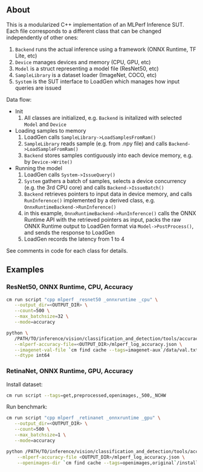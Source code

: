 ## About
This is a modularized C++ implementation of an MLPerf Inference SUT. Each file corresponds to a different class that can be changed independently of other ones:
1. `Backend` runs the actual inference using a framework (ONNX Runtime, TF Lite, etc)
2. `Device` manages devices and memory (CPU, GPU, etc)
3. `Model` is a struct representing a model file (ResNet50, etc)
4. `SampleLibrary` is a dataset loader (ImageNet, COCO, etc)
5. `System` is the SUT interface to LoadGen which manages how input queries are issued

Data flow:
* Init
   1. All classes are initialized, e.g. `Backend` is initalized with selected `Model` and `Device`
* Loading samples to memory
   1. LoadGen calls `SampleLibrary->LoadSamplesFromRam()`
   2. `SampleLibrary` reads sample (e.g. from .npy file) and calls `Backend->LoadSampleFromRam()`
   3. `Backend` stores samples contiguously into each device memory, e.g. by `Device->Write()`
* Running the model
   1. LoadGen calls `System->IssueQuery()`
   2. `System` gathers a batch of samples, selects a device concurrency (e.g. the 3rd CPU core) and calls `Backend->IssueBatch()`
   3. `Backend` retrieves pointers to input data in device memory, and calls `RunInference()` implemented by a derived class, e.g. `OnnxRuntimeBackend->RunInference()`
   4. in this example, `OnnxRuntimeBackend->RunInference()` calls the ONNX Runtime API with the retrieved pointers as input, packs the raw ONNX Runtime output to LoadGen format via `Model->PostProcess()`, and sends the response to LoadGen
   5. LoadGen records the latency from 1 to 4

See comments in code for each class for details.

## Examples

### ResNet50, ONNX Runtime, CPU, Accuracy
```sh
cm run script "cpp mlperf _resnet50 _onnxruntime _cpu" \
   --output_dir=<OUTPUT_DIR> \
   --count=500 \
   --max_batchsize=32 \
   --mode=accuracy

python \
   /PATH/TO/inference/vision/classification_and_detection/tools/accuracy-imagenet.py \
   --mlperf-accuracy-file=<OUTPUT_DIR>/mlperf_log_accuracy.json \
   --imagenet-val-file `cm find cache --tags=imagenet-aux`/data/val.txt \
   --dtype int64
```

### RetinaNet, ONNX Runtime, GPU, Accuracy
Install dataset:
```sh
cm run script --tags=get,preprocessed,openimages,_500,_NCHW
```
Run benchmark:
```sh
cm run script "cpp mlperf _retinanet _onnxruntime _gpu" \
   --output_dir=<OUTPUT_DIR> \
   --count=500 \
   --max_batchsize=1 \
   --mode=accuracy

python /PATH/TO/inference/vision/classification_and_detection/tools/accuracy-openimages.py \
    --mlperf-accuracy-file <OUTPUT_DIR>/mlperf_log_accuracy.json \
    --openimages-dir `cm find cache --tags=openimages,original`/install
```
